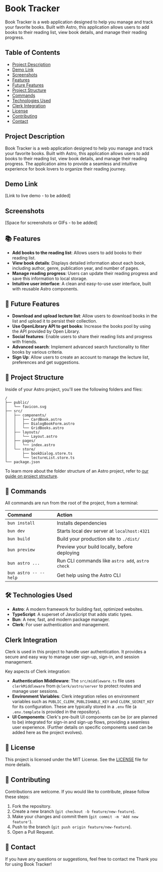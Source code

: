 # Book Tracker

Book Tracker is a web application designed to help you manage and track your favorite books. Built with Astro, this application allows users to add books to their reading list, view book details, and manage their reading progress.

## Table of Contents

- [Project Description](#project-description)
- [Demo Link](#demo-link)
- [Screenshots](#screenshots)
- [Features](#-features)
- [Future Features](#-future-features)
- [Project Structure](#-project-structure)
- [Commands](#-commands)
- [Technologies Used](#️-technologies-used)
- [Clerk Integration](#clerk-integration)
- [License](#-license)
- [Contributing](#-contributing)
- [Contact](#-contact)

## Project Description

Book Tracker is a web application designed to help you manage and track your favorite books. Built with Astro, this application allows users to add books to their reading list, view book details, and manage their reading progress. The application aims to provide a seamless and intuitive experience for book lovers to organize their reading journey.

## Demo Link

[Link to live demo - to be added]

## Screenshots

[Space for screenshots or GIFs - to be added]

## 📚 Features

- **Add books to the reading list**: Allows users to add books to their reading list.
- **View book details**: Displays detailed information about each book, including author, genre, publication year, and number of pages.
- **Manage reading progress**: Users can update their reading progress and save this information to local storage.
- **Intuitive user interface**: A clean and easy-to-use user interface, built with reusable Astro components.

## 🔮 Future Features

- **Download and upload lecture list**: Allow users to download books in the list and upload it to persist their collection.
- **Use OpenLibrary API to get books**: Increase the books pool by using the API provided by Open Library.
- **Social features**: Enable users to share their reading lists and progress with friends.
- **Advanced search**: Implement advanced search functionality to filter books by various criteria.
- **Sign Up**: Allow users to create an account to manage the lecture list, preferences and get suggestions.

## 🚀 Project Structure

Inside of your Astro project, you'll see the following folders and files:

```text
/
├── public/
│   └── favicon.svg
├── src/
│   ├── components/
│   │   ├── CardBook.astro
│   │   ├── DialogBookForm.astro
│   │   └── GridBooks.astro
│   ├── layouts/
│   │   └── Layout.astro
│   ├── pages/
│   │   └── index.astro
│   └── store/
│       ├── bookDialog.store.ts
│       └── lectureList.store.ts
└── package.json
```

To learn more about the folder structure of an Astro project, refer to [our guide on project structure](https://docs.astro.build/en/basics/project-structure/).

## 🧞 Commands

All commands are run from the root of the project, from a terminal:

| Command                   | Action                                           |
| :------------------------ | :----------------------------------------------- |
| `bun install`             | Installs dependencies                            |
| `bun dev`                 | Starts local dev server at `localhost:4321`      |
| `bun build`               | Build your production site to `./dist/`          |
| `bun preview`             | Preview your build locally, before deploying     |
| `bun astro ...`           | Run CLI commands like `astro add`, `astro check` |
| `bun astro -- --help`     | Get help using the Astro CLI                     |

## 🛠️ Technologies Used

- **Astro**: A modern framework for building fast, optimized websites.
- **TypeScript**: A superset of JavaScript that adds static types.
- **Bun**: A new, fast, and modern package manager.
- **Clerk**: For user authentication and management.

## Clerk Integration

Clerk is used in this project to handle user authentication. It provides a secure and easy way to manage user sign-up, sign-in, and session management.

Key aspects of Clerk integration:

- **Authentication Middleware**: The `src/middleware.ts` file uses `clerkMiddleware` from `@clerk/astro/server` to protect routes and manage user sessions.
- **Environment Variables**: Clerk integration relies on environment variables such as `PUBLIC_CLERK_PUBLISHABLE_KEY` and `CLERK_SECRET_KEY` for its configuration. These are typically stored in a `.env` file (a `.env.template` is provided in the repository).
- **UI Components**: Clerk's pre-built UI components can be (or are planned to be) integrated for sign-in and sign-up flows, providing a seamless user experience. (Further details on specific components used can be added here as the project evolves).

## 📄 License

This project is licensed under the MIT License. See the [LICENSE](./LICENSE) file for more details.

## 🤝 Contributing

Contributions are welcome. If you would like to contribute, please follow these steps:

1. Fork the repository.
2. Create a new branch (`git checkout -b feature/new-feature`).
3. Make your changes and commit them (`git commit -m 'Add new feature'`).
4. Push to the branch (`git push origin feature/new-feature`).
5. Open a Pull Request.

## 📧 Contact

If you have any questions or suggestions, feel free to contact me
Thank you for using Book Tracker!
